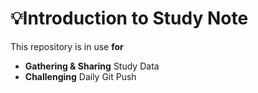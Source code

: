 # 💡Introduction to Study Note
This repository is in use **for**
- **Gathering & Sharing** Study Data
- **Challenging** Daily Git Push